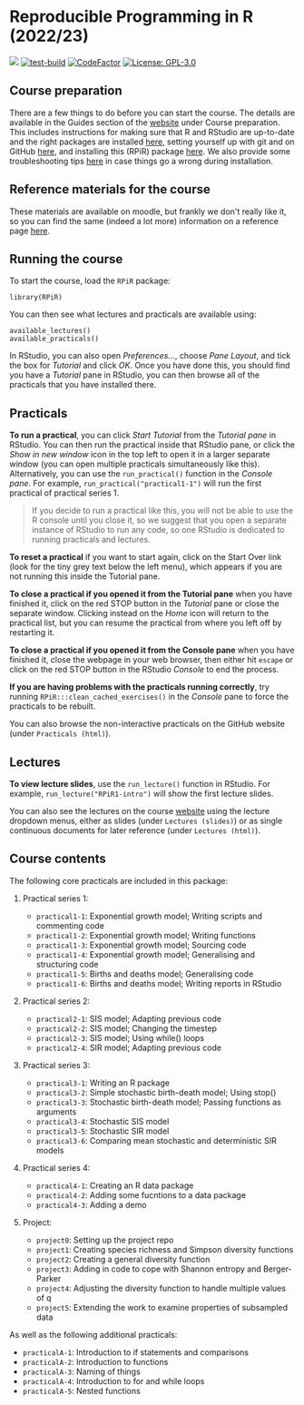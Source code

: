 # Reproducible Programming in R (2022/23)

[![](https://img.shields.io/badge/docs-RPIR-blue)][docs]
[![test-build](https://github.com/SBOHVM/RPiR/workflows/R-CMD-check/badge.svg?=1)](https://github.com/SBOHVM/RPiR/actions)
[![CodeFactor](https://www.codefactor.io/repository/github/SBOHVM/RPiR/badge)](https://www.codefactor.io/repository/github/SBOHVM/RPiR)
[![License: GPL-3.0](https://img.shields.io/badge/license-GPL--3+-brightgreen)](https://opensource.org/licenses/GPL-3.0)

## Course preparation

There are a few things to do before you can start the course.
The details are available in the Guides section of the
[website][docs] under Course preparation. This includes instructions for
making sure that R and RStudio are up-to-date and the right packages are
installed [here][install-R], setting yourself up with git and on GitHub
[here][install-git], and installing this (RPiR) package [here][install-rpir].
We also provide some troubleshooting tips [here][troubleshooting] in case things
go a wrong during installation.

## Reference materials for the course

These materials are available on moodle, but frankly we don't really like it,
so you can find the same (indeed a lot more) information on a reference page
[here][reference].

## Running the course

To start the course, load the `RPiR` package:

```{R}
library(RPiR)
```

You can then see what lectures and practicals are available using:

```{R}
available_lectures()
available_practicals()
```

In RStudio, you can also open *Preferences...*, choose *Pane Layout*, and
tick the box for *Tutorial* and click *OK*. Once you have done this, you
should find you have a *Tutorial* pane in RStudio, you can then browse all of
the practicals that you have installed there.

## Practicals

**To run a practical**, you can click *Start Tutorial* from the *Tutorial
pane* in RStudio. You can then run the practical inside that RStudio pane, or
click the *Show in new window* icon in the top left to open it in a larger
separate window (you can open multiple practicals simultaneously like this).
Alternatively, you can use the `run_practical()` function in the *Console
pane*. For example, `run_practical("practical1-1")` will run the first
practical of practical series 1. 

> If you decide to run a practical like this, you will not be able to use the R
  console until you close it, so we suggest that you open a separate instance of
  RStudio to run any code, so one RStudio is dedicated to running practicals and
  lectures.

**To reset a practical** if you want to start again, click on the Start Over
link (look for the tiny grey text below the left menu), which appears if you
are not running this inside the Tutorial pane.

**To close a practical if you opened it from the Tutorial pane** when you have
finished it, click on the red STOP button in the *Tutorial* pane or close the
separate window. Clicking instead on the *Home* icon will return to the
practical list, but you can resume the practical from where you left off by
restarting it.

**To close a practical if you opened it from the Console pane** when you have
finished it, close the webpage in your web browser, then either hit `escape` or
click on the red STOP button in the RStudio *Console* to end the process.

**If you are having problems with the practicals running correctly**, try
running `RPiR:::clean_cached_exercises()` in the *Console* pane to force the
practicals to be rebuilt.

You can also browse the non-interactive practicals on the GitHub website
(under `Practicals (html)`).

## Lectures

**To view lecture slides**, use the `run_lecture()` function in RStudio. For
example, `run_lecture("RPiR1-intro")` will show the first lecture slides.

You can also see the lectures on the course [website][docs] using the lecture
dropdown menus, either as slides (under `Lectures (slides)`) or as single
continuous documents for later reference (under `Lectures (html)`).

## Course contents

The following core practicals are included in this package:

1. Practical series 1:

   * `practical1-1`: Exponential growth model; Writing scripts and commenting code
   * `practical1-2`: Exponential growth model; Writing functions
   * `practical1-3`: Exponential growth model; Sourcing code
   * `practical1-4`: Exponential growth model; Generalising and structuring code
   * `practical1-5`: Births and deaths model; Generalising code
   * `practical1-6`: Births and deaths model; Writing reports in RStudio

2. Practical series 2:

   * `practical2-1`: SIS model; Adapting previous code
   * `practical2-2`: SIS model; Changing the timestep
   * `practical2-3`: SIS model; Using while() loops
   * `practical2-4`: SIR model; Adapting previous code

3. Practical series 3:

   * `practical3-1`: Writing an R package
   * `practical3-2`: Simple stochastic birth-death model; Using stop()
   * `practical3-3`: Stochastic birth-death model; Passing functions as arguments
   * `practical3-4`: Stochastic SIS model
   * `practical3-5`: Stochastic SIR model
   * `practical3-6`: Comparing mean stochastic and deterministic SIR models

4. Practical series 4:

   * `practical4-1`: Creating an R data package
   * `practical4-2`: Adding some fucntions to a data package
   * `practical4-3`: Adding a demo
   
5. Project:

   * `project0`: Setting up the project repo
   * `project1`: Creating species richness and Simpson diversity functions
   * `project2`: Creating a general diversity function
   * `project3`: Adding in code to cope with Shannon entropy and Berger-Parker
   * `project4`: Adjusting the diversity function to handle multiple values of q
   * `project5`: Extending the work to examine properties of subsampled data

As well as the following additional practicals:

   * `practicalA-1`: Introduction to if statements and comparisons
   * `practicalA-2`: Introduction to functions
   * `practicalA-3`: Naming of things
   * `practicalA-4`: Introduction to for and while loops
   * `practicalA-5`: Nested functions

[docs]: https://sbohvm.github.io/RPiR
[install-R]: https://sbohvm.github.io/RPiR/articles/pages/install_R.html
[install-git]: https://sbohvm.github.io/RPiR/articles/pages/install_github.html
[install-rpir]: https://sbohvm.github.io/RPiR/articles/pages/install_RPiR.html
[troubleshooting]: https://sbohvm.github.io/RPiR/articles/pages/install_troubleshooting.html
[reference]: https://sbohvm.github.io/RPiR/articles/pages/reference.html
